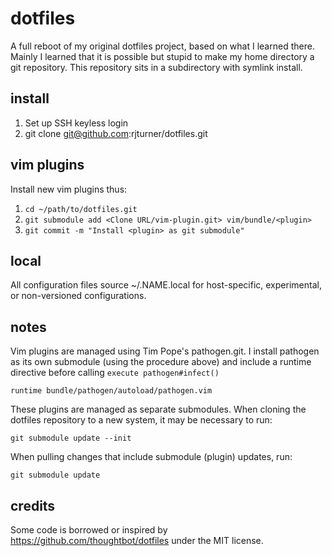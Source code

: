 dotfiles
========

A full reboot of my original dotfiles project, based on what I learned there.
Mainly I learned that it is possible but stupid to make my home directory a git
repository. This repository sits in a subdirectory with symlink install.

install
-------

1. Set up SSH keyless login
2. git clone git@github.com:rjturner/dotfiles.git

vim plugins
-----------

Install new vim plugins thus:

1. `cd ~/path/to/dotfiles.git`
2. `git submodule add <Clone URL/vim-plugin.git> vim/bundle/<plugin>`
3. `git commit -m "Install <plugin> as git submodule"`

local
-----

All configuration files source ~/.NAME.local for host-specific, experimental,
or non-versioned configurations.

notes
-----

Vim plugins are managed using Tim Pope's pathogen.git.  I install pathogen as
its own submodule (using the procedure above) and include a runtime directive
before calling `execute pathogen#infect()`

    runtime bundle/pathogen/autoload/pathogen.vim

These plugins are managed as separate submodules.  When cloning the dotfiles
repository to a new system, it may be necessary to run:

    git submodule update --init

When pulling changes that include submodule (plugin) updates, run:

    git submodule update

credits
-------

Some code is borrowed or inspired by https://github.com/thoughtbot/dotfiles
under the MIT license.
